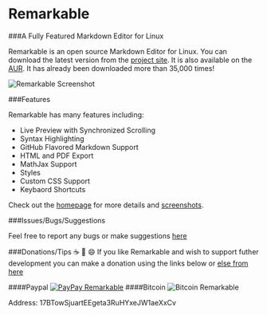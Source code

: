 # Remarkable

###A Fully Featured Markdown Editor for Linux

Remarkable is an open source Markdown Editor for Linux.
You can download the latest version from the [project site](https://remarkableapp.github.io/linux.html).
It is also available on the [AUR](https://aur.archlinux.org/packages/remarkable/). It has already been downloaded more than 35,000 times!

![Remarkable Screenshot](http://remarkableapp.github.io/images/alice.png)

###Features

Remarkable has many features including:
- Live Preview with Synchronized Scrolling
- Syntax Highlighting
- GitHub Flavored Markdown Support
- HTML and PDF Export
- MathJax Support
- Styles
- Custom CSS Support
- Keybaord Shortcuts

Check out the [homepage](https://remarkableapp.github.io/linux.html) for more details and [screenshots](https://remarkableapp.github.io/linux/screenshots.html).

###Issues/Bugs/Suggestions

Feel free to report any bugs or make suggestions [here](https://github.com/jamiemcg/Remarkable/issues)

###Donations/Tips :coffee: :beer: :smile:
If you like Remarkable and wish to support futher development you can make a donation using the links below or [else from here](https://remarkableapp.github.io/linux/donate.html)

####Paypal
[![PayPay Remarkable](http://i.imgur.com/nobGgBf.png)](https://www.paypal.com/ie/cgi-bin/webscr?cmd=_flow&SESSION=jINvs5iUZvpYVIi31G5ifaJ-81dTj8QCfJL6S6zChQe8nSM314Z6dbMZa1K&dispatch=5885d80a13c0db1f8e263663d3faee8d64813b57e559a2578463e58274899069)
####Bitcoin
![Bitcoin Remarkable](http://remarkableapp.github.io/images/QR%20wallet.png)


Address: 17BTowSjuartEEgeta3RuHYxeJW1aeXxCv


